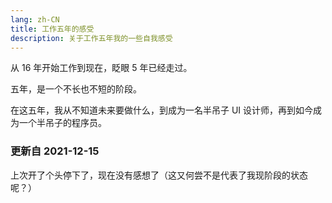 ```yaml
---
lang: zh-CN
title: 工作五年的感受
description: 关于工作五年我的一些自我感受
---
```


从 16 年开始工作到现在，眨眼 5 年已经走过。

五年，是一个不长也不短的阶段。

在这五年，我从不知道未来要做什么，到成为一名半吊子 UI 设计师，再到如今成为一个半吊子的程序员。

### 更新自 2021-12-15

上次开了个头停下了，现在没有感想了（这又何尝不是代表了我现阶段的状态呢？）
